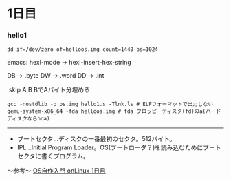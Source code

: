 # 1日目

### hello1
```
dd if=/dev/zero of=helloos.img count=1440 bs=1024
```
emacs: hexl-mode -> hexl-insert-hex-string

DB -> .byte
DW -> .word
DD -> .int

.skip A,B BでAバイト分埋める

```
gcc -nostdlib -o os.img hello1.s -Tlnk.ls # ELFフォーマットで出力しない
qemu-system-x86_64 -fda helloos.img # fda フロッピーディスク(fd)のa(ハードディスクならhda)
```

-------------

* ブートセクタ…ディスクの一番最初のセクタ。512バイト。  
* IPL…Initial Program Loader。OS(ブートローダ？)を読み込むためにブートセクタに書くプログラム。


〜参考〜
[OS自作入門 onLinux 1日目](http://cyberbird.indiesj.com/x86%E3%80%80os%E8%87%AA%E4%BD%9C%E5%85%A5%E9%96%80/os%E8%87%AA%E4%BD%9C%E5%85%A5%E9%96%80%20onlinux%201%E6%97%A5%E7%9B%AE)
